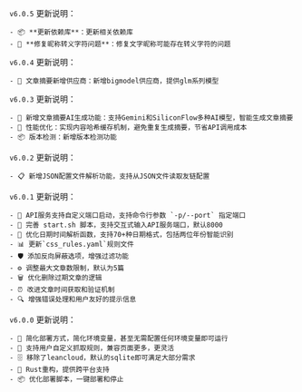 `v6.0.5` 更新说明：

```
- 📦 **更新依赖库**：更新相关依赖库
- 🔧 **修复昵称转义字符问题**：修复文字昵称可能存在转义字符的问题
```

`v6.0.4` 更新说明：
```
- 🤖 文章摘要新增供应商：新增bigmodel供应商，提供glm系列模型
```

`v6.0.3` 更新说明：
```
- 🤖 新增文章摘要AI生成功能：支持Gemini和SiliconFlow多种AI模型，智能生成文章摘要
- 🚀 性能优化：实现内容哈希缓存机制，避免重复生成摘要，节省API调用成本
- 📦 版本检测：新增版本检测功能
```

`v6.0.2` 更新说明：
```
- 📋 新增JSON配置文件解析功能，支持从JSON文件读取友链配置
```

`v6.0.1` 更新说明：
```
- 🚀 API服务支持自定义端口启动，支持命令行参数 `-p/--port` 指定端口
- 📝 完善 start.sh 脚本，支持交互式输入API服务端口，默认8000
- 🔧 优化日期时间解析函数，支持70+种日期格式，包括两位年份智能识别
- 📊 更新`css_rules.yaml`规则文件
- 🛡️ 添加反向屏蔽选项，增强过滤功能
- ⚙️ 调整最大文章数限制，默认为5篇
- 🗑️ 优化删除过期文章的逻辑
- ⏰ 改进文章时间获取和验证机制
- 🔍 增强错误处理和用户友好的提示信息
```

`v6.0.0` 更新说明：

```
- 🎯 简化部署方式，简化环境变量，甚至无需配置任何环境变量即可运行
- 🔧 支持用户自定义抓取规则，兼容页面更多，更灵活
- 🗄️ 移除了leancloud，默认的sqlite即可满足大部分需求
- 🦀 Rust重构，提供跨平台支持
- 📦 优化部署脚本，一键部署和停止
```
